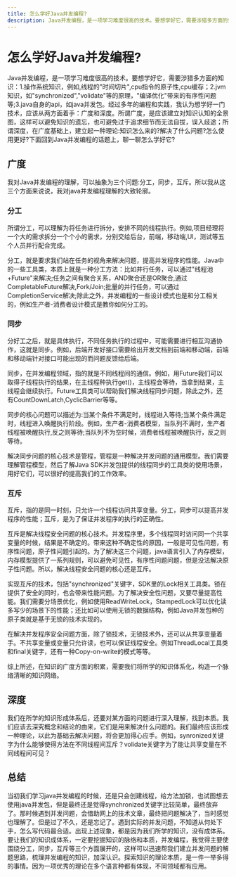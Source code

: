 ```yaml
---
title: 怎么学好Java并发编程?
description: Java并发编程，是一项学习难度很高的技术。要想学好它，需要涉猎多方面的知识：1.操作系统知识，例如,线程的"时间切片",cpu指令的原子性,cpu缓存；2.jvm知识，如"synchronized","volidate"等的原理，"编译优化"带来的有序性问题等;3.java自身的api，如java并发包。经过多年的编程和实践，我认为想学好一门技术，应该从两方面着手：广度和深度。所谓广度，是应该建立对知识认知的全景图，这样可以避免知识的遗忘，也可避免过于追求细节而无法自拔，误入歧途；所谓深度，在广度基础上，建立起一种理论:知识怎么来的?解决了什么问题?怎么使用更好?下面回到Java并发编程的话题上，聊一聊怎么学好它?
---
```


# 怎么学好Java并发编程?

Java并发编程，是一项学习难度很高的技术。要想学好它，需要涉猎多方面的知识：1.操作系统知识，例如,线程的"时间切片",cpu指令的原子性,cpu缓存；2.jvm知识，如"synchronized","volidate"等的原理，"编译优化"带来的有序性问题等;3.java自身的api，如java并发包。经过多年的编程和实践，我认为想学好一门技术，应该从两方面着手：广度和深度。所谓广度，是应该建立对知识认知的全景图，这样可以避免知识的遗忘，也可避免过于追求细节而无法自拔，误入歧途；所谓深度，在广度基础上，建立起一种理论:知识怎么来的?解决了什么问题?怎么使用更好?下面回到Java并发编程的话题上，聊一聊怎么学好它?



## 广度

我对Java并发编程的理解，可以抽象为三个问题:分工，同步，互斥。所以我从这三个方面来说说，我对java并发编程理解的大致轮廓。



### 分工

所谓分工，可以理解为将任务进行拆分，安排不同的线程执行。例如,项目经理将一个大的需求拆分一个个小的需求，分别交给后台，前端，移动端,UI，测试等五个人员并行配合完成。



分工，就是要求我们站在任务的视角来解决问题，提高并发程序的性能。Java中的一些工具类，本质上就是一种分工方法：比如并行任务，可以通过"线程池+Future"来解决;任务之间有聚合关系，AND聚合还是OR聚合,通过CompletableFuture解决,Fork/Join;批量的并行任务，可以通过CompletionService解决;除此之外，并发编程的一些设计模式也是和分工相关的，例如生产者-消费者设计模式是教你如何分工的。



### 同步

分好工之后，就是具体执行，不同任务执行的过程中，可能需要进行相互沟通协作，这就是同步。例如，后端开发好接口需要给出开发文档到前端和移动端，前端和移动端针对接口可能出现的而问题反馈给后端。

同步，在并发编程领域，指的就是不同线程间的通信。例如，用Future我们可以取得子线程执行的结果，在主线程种执行get()，主线程会等待，当拿到结果，主线程会继续执行。Future工具类可以帮助我们解决线程同步问题，除此之外，还有CountDownLatch,CyclicBarrier等等。

同步的核心问题可以描述为:当某个条件不满足时，线程进入等待;当某个条件满足时，线程进入唤醒执行阶段。例如，生产者-消费者模型，当队列不满时，生产者线程被唤醒执行,反之则等待;当队列不为空时候，消费者线程被唤醒执行，反之则等待。

解决同步问题的核心技术是管程，管程是一种解决并发问题的通用模型。我们需要理解管程模型，然后了解Java SDK并发包提供的线程同步的工具类的使用场景，用好它们，可以很好的提高我们的工作效率。



### 互斥

互斥，指的是同一时刻，只允许一个线程访问共享变量。分工，同步可以提高并发程序的性能；互斥，是为了保证并发程序的执行的正确性。



互斥是解决线程安全问题的核心技术。并发程序里，多个线程同时访问同一个共享变量的时候，结果是不确定的。带来这种不确定性的原因，一般是可见性问题，有序性问题，原子性问题引起的。为了解决这三个问题，java语言引入了内存模型，内存模型提供了一系列规则，可以避免可见性，有序性问题问题，但是没法解决原子性问题。所以，解决线程安全问题的核心还是互斥。



实现互斥的技术，包括"synchronized"关键字，SDK里的Lock相关工具类。锁在提供了安全的同时，也会带来性能问题。为了解决安全性问题，又要尽量提高性能。我们需要分场景优化，例如使用ReadWriteLock，StampedLock可以优化读多写少的场景下的性能；还比如可以使用无锁的数据结构，例如Java并发包种的原子类就是基于无锁的技术实现的。



在解决并发程序安全问题方面，除了锁技术，无锁技术外，还可以从共享变量着手。不共享变量或变量只允许读，也可以保证线程安全。例如ThreadLocal工具类和final关键字，还有一种Copy-on-write的模式等等。



综上所述，在知识的广度方面的积累，需要我们将所学的知识体系化，构造一个脉络清晰的知识网络。



## 深度

我们在所学的知识形成体系后，还要对某方面的问题进行深入理解，找到本质。我们应该去深究概念和结论的由来，它们是用来解决什么问题的。我们最终应该形成一种理论，以此为基础去解决问题，将会更加得心应手。例如，synronized关键字为什么能够使得方法在不同线程间互斥？volidate关键字为了能让共享变量在不同线程间可见？



## 总结

当初我们学习java并发编程的时候，还是只会创建线程，给方法加锁，也试图想去使用java并发包，但是最终还是觉得synchronized关键字比较简单，最终放弃了。那时候遇到并发问题，会借助网上的技术文章，最终把问题解决了，当时感觉也理解了。但是过了不久，还是忘记了。遇到实际的并发问题，不知道从何处下手，怎么写代码最合适。出现上述现象，都是因为我们所学的知识，没有成体系。要让我们的知识成体系，一定要挖掘知识的脉络和本质，并发编程，我觉得主要使围绕分工，同步，互斥等三个方面展开的，这样可以迅速帮我们建立并发问题的解题思路，梳理并发编程的知识，加深认识。探索知识的理论本质，是一件一举多得的事情。因为一项优秀的理论在多个语言种都有体现，不同领域都有应用。











